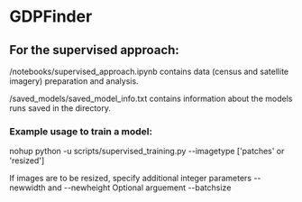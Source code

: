 # GDPFinder

## For the supervised approach:

/notebooks/supervised_approach.ipynb contains data (census and satellite imagery) preparation and analysis.

/saved_models/saved_model_info.txt contains information about the models runs saved in the directory.


### Example usage to train a model:
nohup python -u scripts/supervised_training.py --imagetype ['patches' or 'resized']

If images are to be resized, specify additional integer parameters --newwidth and --newheight
Optional arguement --batchsize